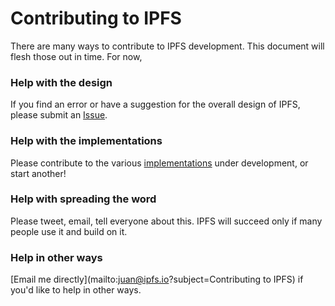 # Contributing to IPFS

There are many ways to contribute to IPFS development. This document will flesh those out in time. For now,


### Help with the design

If you find an error or have a suggestion for the overall design of IPFS, please submit an [Issue](https://github.com/ipfs/ipfs/issues/new).

### Help with the implementations

Please contribute to the various [implementations](README.md#implementations) under development, or start another!

### Help with spreading the word

Please tweet, email, tell everyone about this. IPFS will succeed only if many people use it and build on it.

### Help in other ways

[Email me directly](mailto:juan@ipfs.io?subject=Contributing to IPFS) if you'd like to help in other ways.
